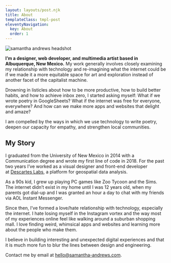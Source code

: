 ```yaml
---
layout: layouts/post.njk
title: About
templateClass: tmpl-post
eleventyNavigation:
  key: About
  order: 1
---
```


<img class="curve__image" alt="samantha andrews headshot" src="https://samantha-andrews.s3.us-east-2.amazonaws.com/home/circle_headshot.png"/>

**I’m a designer, web developer, and multimedia artist based in Albuquerque, New Mexico.** My work generally involves closely examining my relationship with technology and re-imagining what the internet could be if we made it a more equitable space for art and exploration instead of another facet of the capitalist machine.

Drowning in listicles about how to be more productive, how to build better habits, and how to achieve inbox zero, I started asking myself: What if we wrote poetry in GoogleSheets? What if the internet was free for everyone, everywhere? And how can we make more apps and websites that delight and amaze?

I am compelled by the ways in which we use technology to write poetry, deepen our capacity for empathy, and strengthen local communities.

## My Story

I graduated from the University of New Mexico in 2014 with a Communication degree and wrote my first line of code in 2018. For the past two years I’ve worked as a visual designer and front-end developer at [Descartes Labs](https://www.descarteslabs.com/), a platform for geospatial data analysis.

As a 90s kid, I grew up playing PC games like Zoo Tycoon and the Sims. The internet didn’t exist in my home until I was 12 years old, when my parents got dial-up and I was granted an hour a day to chat with my friends via AOL Instant Messenger.

Since then, I’ve formed a love/hate relationship with technology, especially the internet. I hate losing myself in the Instagram vortex and the way most of my experiences online feel like walking around a suburban shopping mall. I love finding weird, whimsical apps and websites and learning more about the people who make them.

I believe in building interesting and unexpected digital experiences and that it is much more fun to blur the lines between design and engineering.

Contact me by email at [hello@samantha-andrews.com](mailto:hello@samantha-andrews.com).
